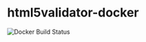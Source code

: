 # html5validator-docker

![Docker Build Status](https://img.shields.io/docker/build/stratdat/html5validator.svg)

